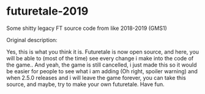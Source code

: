 # futuretale-2019

Some shitty legacy FT source code from like 2018-2019 (GMS1)

Original description:

Yes, this is what you think it is.
Futuretale is now open source, and here, you will be able to (most of the time) see every change i make into the code of the game..
And yeah, the game is still cancelled, i just made this so it would be easier for people to see what i am adding (Oh right, spoiler warning) and when 2.5.0 releases and i will leave the game forever, you can take this source, and maybe, try to make your own futuretale.
Have fun.
